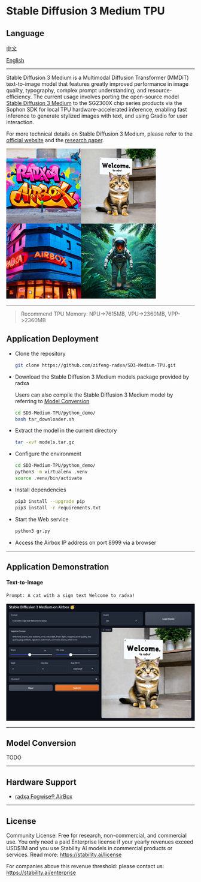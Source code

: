 # Stable Diffusion 3 Medium TPU

## Language
[中文](README_ZH.md)

[English](README.md)

---
Stable Diffusion 3 Medium is a Multimodal Diffusion Transformer (MMDiT) text-to-image model that features greatly improved performance in image quality, typography, complex prompt understanding, and resource-efficiency. The current usage involves porting the open-source model [Stable Diffusion 3 Medium](https://huggingface.co/stabilityai/stable-diffusion-3-medium) to the SG2300X chip series products via the Sophon SDK for local TPU hardware-accelerated inference, enabling fast inference to generate stylized images with text, and using Gradio for user interaction.

For more technical details on Stable Diffusion 3 Medium, please refer to the [official website](https://stability.ai/news/stable-diffusion-3) and the [research paper](https://stability.ai/news/stable-diffusion-3-research-paper).

<img src="./assest/preview.jpg" width=400/>

---

> Recommend TPU Memory: NPU->7615MB, VPU->2360MB, VPP->2360MB 

## Application Deployment

- Clone the repository

  ```bash
  git clone https://github.com/zifeng-radxa/SD3-Medium-TPU.git
  ```

- Download the Stable Diffusion 3 Medium models package provided by radxa

  Users can also compile the Stable Diffusion 3 Medium model by referring to [Model Conversion](#Model-Conversion)

  ```bash
  cd SD3-Medium-TPU/python_demo/
  bash tar_downloader.sh
  ```
- Extract the model in the current directory
  ```bash
  tar -xvf models.tar.gz
  ```

- Configure the environment

  ```bash
  cd SD3-Medium-TPU/python_demo/
  python3 -m virtualenv .venv
  source .venv/bin/activate
  ```

- Install dependencies

  ```bash
  pip3 install --upgrade pip
  pip3 install -r requirements.txt
  ```

- Start the Web service

  ```bash
  python3 gr.py
  ```

- Access the Airbox IP address on port 8999 via a browser

---

## Application Demonstration

#### Text-to-Image

```bash
Prompt: A cat with a sign text Welcome to radxa!
```
<img src="./assest/preview_2.jpg" width=700/>

---
## Model Conversion
TODO

---

## Hardware Support
- [radxa Fogwise® AirBox](https://radxa.com/products/fogwise/airbox)

---
## License
Community License: Free for research, non-commercial, and commercial use. You only need a paid Enterprise license if your yearly revenues exceed USD$1M and you use Stability AI models in commercial products or services. Read more: https://stability.ai/license

For companies above this revenue threshold: please contact us: https://stability.ai/enterprise